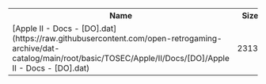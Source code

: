 <table>
<tr><th>Name</th><th>Size</th></tr>
<tr><td>
[Apple II - Docs - [DO].dat](https://raw.githubusercontent.com/open-retrogaming-archive/dat-catalog/main/root/basic/TOSEC/Apple/II/Docs/[DO]/Apple II - Docs - [DO].dat)
</td><td>23131</td></tr>
</table>
